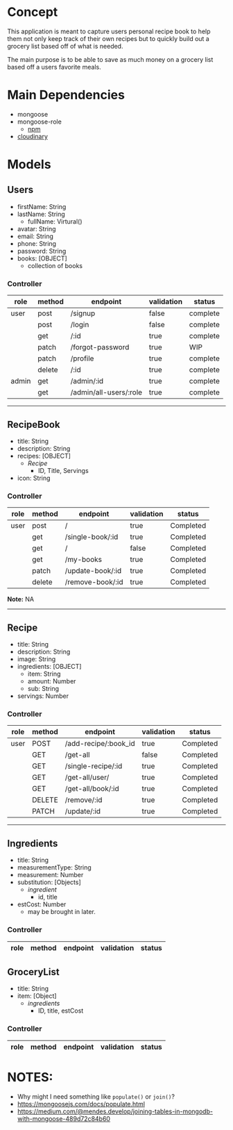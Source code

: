 # Concept

This application is meant to capture users personal recipe book to help them not only keep track of their own recipes but to quickly build out a grocery list based off of what is needed.

The main purpose is to be able to save as much money on a grocery list based off a users favorite meals.

# Main Dependencies
- mongoose
- mongoose-role
  - [npm](https://www.npmjs.com/package/mongoose-role)
- [cloudinary](https://cloudinary.com/developers)

# Models 
## Users 
- firstName: String
- lastName: String
  - fullName: Virtural()
- avatar: String
- email: String
- phone: String
- password: String
- books: [OBJECT]
  - collection of books

### Controller
role | method | endpoint | validation | status |
--- | --- | --- | --- | --- |
user | post | /signup | false | complete |
| | post | /login | false | complete |
 || get | /:id | true | complete |
 || patch | /forgot-password | true | WIP |
 || patch | /profile | true | complete |
 || delete | /:id | true | complete |
 admin | get | /admin/:id | true | complete
 || get | /admin/all-users/:role | true | complete

---

## RecipeBook
- title: String
- description: String
- recipes: [OBJECT]
  - *Recipe*
    - ID, Title, Servings
- icon: String

### Controller
role | method | endpoint | validation | status |
--- | --- | --- | --- | --- |
user | post | / | true | Completed |
| | get | /single-book/:id | true | Completed |
| | get | / | false | Completed |
| | get | /my-books | true | Completed |
| | patch | /update-book/:id | true | Completed |
| | delete | /remove-book/:id | true | Completed | 

**Note:**
NA

---

## Recipe
- title: String
- description: String
- image: String
- ingredients: [OBJECT]
  - item: String
  - amount: Number
  - sub: String
- servings: Number

### Controller
role | method | endpoint | validation | status |
--- | --- | --- | --- | --- |
user | POST | /add-recipe/:book_id | true | Completed |
| | GET | /get-all | false | Completed |
| | GET | /single-recipe/:id | true | Completed |
| | GET | /get-all/user/ | true | Completed |
| | GET | /get-all/book/:id | true | Completed |
| | DELETE | /remove/:id | true | Completed |
| | PATCH | /update/:id | true | Completed |

---

## Ingredients
- title: String
- measurementType: String
- measurement: Number
- substitution: [Objects]
  - *ingredient*
    - id, title
- estCost: Number
  - may be brought in later.

### Controller
role | method | endpoint | validation | status |
--- | --- | --- | --- | --- |

## GroceryList
- title: String
- item: [Object]
  - *ingredients*
    - ID, title, estCost

### Controller
role | method | endpoint | validation | status |
--- | --- | --- | --- | --- |

# NOTES:
- Why might I need something like `populate()` or `join()`?
- https://mongoosejs.com/docs/populate.html
- https://medium.com/@mendes.develop/joining-tables-in-mongodb-with-mongoose-489d72c84b60